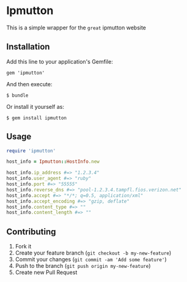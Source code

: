 # Ipmutton

This is a simple wrapper for the `great` ipmutton website

## Installation

Add this line to your application's Gemfile:

    gem 'ipmutton'

And then execute:

    $ bundle

Or install it yourself as:

    $ gem install ipmutton

## Usage

```ruby
require 'ipmutton'

host_info = Ipmutton::HostInfo.new

host_info.ip_address #=> "1.2.3.4"
host_info.user_agent #=> "ruby"
host_info.port #=> "55555"
host_info.reverse_dns #=> "pool-1.2.3.4.tampfl.fios.verizon.net"
host_info.accept #=> "*/*; q=0.5, application/xml"
host_info.accept_encoding #=> "gzip, deflate"
host_info.content_type #=> ""
host_info.content_length #=> "" 

```

## Contributing

1. Fork it
2. Create your feature branch (`git checkout -b my-new-feature`)
3. Commit your changes (`git commit -am 'Add some feature'`)
4. Push to the branch (`git push origin my-new-feature`)
5. Create new Pull Request
